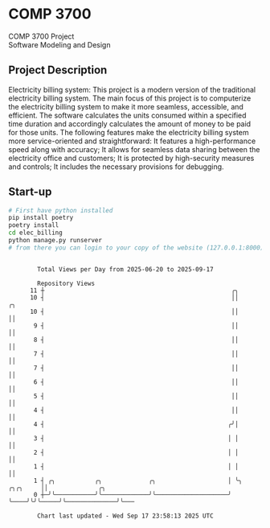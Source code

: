 # COMP 3700
COMP 3700 Project  
Software Modeling and Design
## Project Description
Electricity billing system: This project is a modern version of the traditional electricity billing system. The main focus of this project is to computerize the electricity billing system to make it more seamless, accessible, and efficient. The software calculates the units consumed within a specified time duration and accordingly calculates the amount of money to be paid for those units. The following features make the electricity billing system more service-oriented and straightforward: It features a high-performance speed along with accuracy; It allows for seamless data sharing between the electricity office and customers; It is protected by high-security measures and controls; It includes the necessary provisions for debugging.

## Start-up
```bash
# First have python installed
pip install poetry
poetry install
cd elec_billing
python manage.py runserver
# from there you can login to your copy of the website (127.0.0.1:8000), default creds are admin/admin
```

```

        Total Views per Day from 2025-06-20 to 2025-09-17

        Repository Views
      11 ┼                                                    ╭╮
      10 ┤                                                    ││              ╭╮
      10 ┤                                                    ││              ││
       9 ┤                                                    ││              ││
       8 ┤                                                    ││              ││
       7 ┤                                                    ││              ││
       7 ┤                                                    ││              ││
       6 ┤                                                    ││              ││
       5 ┤                                                    ││              ││
       4 ┤                                                    ││              ││
       4 ┤                                                   ╭╯│              ││
       3 ┤                                                   │ │              ││
       2 ┤                                                   │ │              ││
       1 ┤                                                   │ │              ││
       1 ┤ ╭╮           ╭╮             ╭╮                    │ ╰╮    ╭╮╭╮     ││              ╭╮
       0 ┼─╯╰───────────╯╰─────────────╯╰────────────────────╯  ╰────╯╰╯╰─────╯╰──────────────╯╰───

        Chart last updated - Wed Sep 17 23:58:13 2025 UTC
        
```
